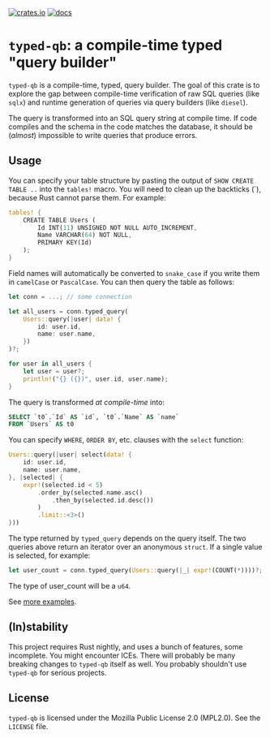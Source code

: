 [![crates.io](https://img.shields.io/crates/v/typed-qb.svg)](https://crates.io/crates/typed-qb/) [![docs](https://img.shields.io/badge/docs-rs.svg)](https://docs.rs/typed-qb/)

# `typed-qb`: a compile-time typed "query builder"

`typed-qb` is a compile-time, typed, query builder. The goal of this crate is to explore the gap between compile-time verification of raw SQL queries (like `sqlx`) and runtime generation of queries via query builders (like `diesel`).

The query is transformed into an SQL query string at compile time. If code compiles and the schema in the code matches the database, it should be (*almost*) impossible to write queries that produce errors.

## Usage
You can specify your table structure by pasting the output of `SHOW CREATE TABLE ..` into the `tables!` macro. You will need to clean up the backticks (`), because Rust cannot parse them. For example:

```rust
tables! {
    CREATE TABLE Users (
        Id INT(11) UNSIGNED NOT NULL AUTO_INCREMENT,
        Name VARCHAR(64) NOT NULL,
        PRIMARY KEY(Id)
    );
}
```

Field names will automatically be converted to `snake_case` if you write them in `camelCase` or `PascalCase`. You can then query the table as follows:

```rust
let conn = ...; // some connection

let all_users = conn.typed_query(
    Users::query(|user| data! {
        id: user.id,
        name: user.name,
    })
)?;

for user in all_users {
    let user = user?;
    println!("{} ({})", user.id, user.name);
}
```

The query is transformed *at compile-time* into:
```sql
SELECT `t0`.`Id` AS `id`, `t0`.`Name` AS `name` 
FROM `Users` AS t0
```

You can specify `WHERE`, `ORDER BY`, etc. clauses with the `select` function:

```rust
Users::query(|user| select(data! {
    id: user.id,
    name: user.name,
}, |selected| {
    expr!(selected.id < 5)
        .order_by(selected.name.asc()
            .then_by(selected.id.desc())
        )
        .limit::<3>()
}))
```

The type returned by `typed_query` depends on the query itself. The two queries above return an iterator over an anonymous `struct`. If a single value is selected, for example:

```rust
let user_count = conn.typed_query(Users::query(|_| expr!(COUNT(*))))?;
```

The type of user_count will be a `u64`.

See [more examples](typed-qb/examples/select.rs).

## (In)stability
This project requires Rust nightly, and uses a bunch of features, some incomplete. You might encounter ICEs. There will probably be many breaking changes to `typed-qb` itself as well. You probably shouldn't use `typed-qb` for serious projects.

## License
`typed-qb` is licensed under the Mozilla Public License 2.0 (MPL2.0). See the `LICENSE` file.